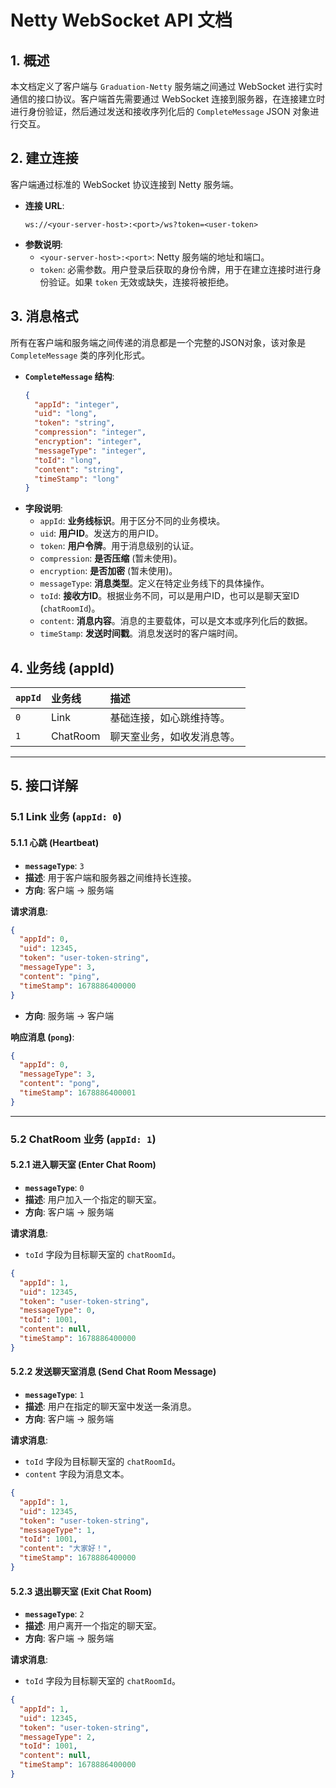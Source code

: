 # Netty WebSocket API 文档

## 1. 概述

本文档定义了客户端与 `Graduation-Netty` 服务端之间通过 WebSocket 进行实时通信的接口协议。客户端首先需要通过 WebSocket 连接到服务器，在连接建立时进行身份验证，然后通过发送和接收序列化后的 `CompleteMessage` JSON 对象进行交互。

## 2. 建立连接

客户端通过标准的 WebSocket 协议连接到 Netty 服务端。

- **连接 URL**:
  ```
  ws://<your-server-host>:<port>/ws?token=<user-token>
  ```
- **参数说明**:
  - `<your-server-host>:<port>`: Netty 服务端的地址和端口。
  - `token`: 必需参数。用户登录后获取的身份令牌，用于在建立连接时进行身份验证。如果 `token` 无效或缺失，连接将被拒绝。

## 3. 消息格式

所有在客户端和服务端之间传递的消息都是一个完整的JSON对象，该对象是 `CompleteMessage` 类的序列化形式。

- **`CompleteMessage` 结构**:
  ```json
  {
    "appId": "integer",
    "uid": "long",
    "token": "string",
    "compression": "integer",
    "encryption": "integer",
    "messageType": "integer",
    "toId": "long",
    "content": "string",
    "timeStamp": "long"
  }
  ```
- **字段说明**:
  - `appId`: **业务线标识**。用于区分不同的业务模块。
  - `uid`: **用户ID**。发送方的用户ID。
  - `token`: **用户令牌**。用于消息级别的认证。
  - `compression`: **是否压缩** (暂未使用)。
  - `encryption`: **是否加密** (暂未使用)。
  - `messageType`: **消息类型**。定义在特定业务线下的具体操作。
  - `toId`: **接收方ID**。根据业务不同，可以是用户ID，也可以是聊天室ID (`chatRoomId`)。
  - `content`: **消息内容**。消息的主要载体，可以是文本或序列化后的数据。
  - `timeStamp`: **发送时间戳**。消息发送时的客户端时间。

## 4. 业务线 (appId)

| `appId` | 业务线     | 描述                     |
| :------ | :--------- | :----------------------- |
| `0`     | Link       | 基础连接，如心跳维持等。 |
| `1`     | ChatRoom   | 聊天室业务，如收发消息等。 |

---

## 5. 接口详解

### 5.1 Link 业务 (`appId: 0`)

#### 5.1.1 心跳 (Heartbeat)

- **`messageType`**: `3`
- **描述**: 用于客户端和服务器之间维持长连接。
- **方向**: 客户端 -> 服务端

**请求消息**:
```json
{
  "appId": 0,
  "uid": 12345,
  "token": "user-token-string",
  "messageType": 3,
  "content": "ping",
  "timeStamp": 1678886400000
}
```

- **方向**: 服务端 -> 客户端

**响应消息 (`pong`)**:
```json
{
  "appId": 0,
  "messageType": 3,
  "content": "pong",
  "timeStamp": 1678886400001
}
```

---

### 5.2 ChatRoom 业务 (`appId: 1`)

#### 5.2.1 进入聊天室 (Enter Chat Room)

- **`messageType`**: `0`
- **描述**: 用户加入一个指定的聊天室。
- **方向**: 客户端 -> 服务端

**请求消息**:
- `toId` 字段为目标聊天室的 `chatRoomId`。
```json
{
  "appId": 1,
  "uid": 12345,
  "token": "user-token-string",
  "messageType": 0,
  "toId": 1001,
  "content": null,
  "timeStamp": 1678886400000
}
```

#### 5.2.2 发送聊天室消息 (Send Chat Room Message)

- **`messageType`**: `1`
- **描述**: 用户在指定的聊天室中发送一条消息。
- **方向**: 客户端 -> 服务端

**请求消息**:
- `toId` 字段为目标聊天室的 `chatRoomId`。
- `content` 字段为消息文本。
```json
{
  "appId": 1,
  "uid": 12345,
  "token": "user-token-string",
  "messageType": 1,
  "toId": 1001,
  "content": "大家好！",
  "timeStamp": 1678886400000
}
```

#### 5.2.3 退出聊天室 (Exit Chat Room)

- **`messageType`**: `2`
- **描述**: 用户离开一个指定的聊天室。
- **方向**: 客户端 -> 服务端

**请求消息**:
- `toId` 字段为目标聊天室的 `chatRoomId`。
```json
{
  "appId": 1,
  "uid": 12345,
  "token": "user-token-string",
  "messageType": 2,
  "toId": 1001,
  "content": null,
  "timeStamp": 1678886400000
}
```